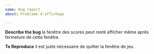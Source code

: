 ```yaml
---
name: Bug report
about: Probleme d'affichage

---
```


**Describe the bug**
la fenêtre des scores peut resté afficher même après fermeture de cette fenêtre.

**To Reproduce**
il est juste nécessaire de quitter la fenêtre de jeu.
